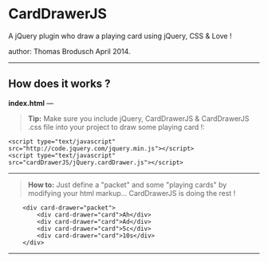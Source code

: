 CardDrawerJS
=====================
A jQuery plugin who draw a playing card using jQuery, CSS & Love !

author: Thomas Brodusch
April 2014.

----------


How does it works ?
---------

**<i class="icon-file"></i>index.html** —
> **Tip:**   Make sure you include jQuery, CardDrawerJS & CardDrawerJS .css file into your project to draw some playing card !: 

```
<script type="text/javascript" src="http://code.jquery.com/jquery.min.js"></script>
<script type="text/javascript" src="cardDrawerJS/jQuery.cardDrawer.js"></script>
```
----------



> **<i class="icon-pencil"></i>How to:**  Just define a "packet" and some "playing cards" by modifying your html markup... CardDrawerJS is doing the rest !

```
    <div card-drawer="packet">
		<div card-drawer="card">Ah</div>
		<div card-drawer="card">Ad</div>
		<div card-drawer="card">5c</div>
		<div card-drawer="card">10s</div>
	</div>
```
----------
